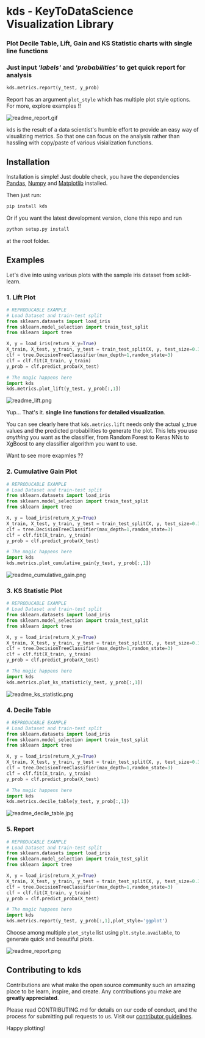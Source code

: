 # kds - KeyToDataScience Visualization Library


### Plot Decile Table, Lift, Gain and KS Statistic charts with single line functions

### Just input _'labels'_ and _'probabilities'_ to get quick report for analysis

```python
kds.metrics.report(y_test, y_prob)
```
Report has an argument ``plot_style`` which has multiple plot style options. For more, explore examples !!

![readme_report.gif](attachment:readme_report.gif)

kds is the result of a data scientist's humble effort to provide an easy way of visualizing metrics. So that one can focus on the analysis rather than hassling with copy/paste of various visialization functions.

## Installation

Installation is simple! Just double check, you have the dependencies [Pandas](https://pypi.org/project/pandas/), [Numpy](https://pypi.org/project/numpy/)  and [Matplotlib](http://matplotlib.org/) installed.

Then just run:
```bash
pip install kds
```

Or if you want the latest development version, clone this repo and run
```bash
python setup.py install
```
at the root folder.

## Examples

Let's dive into using various plots with the sample iris dataset from scikit-learn.

### 1. Lift Plot

```python
# REPRODUCABLE EXAMPLE
# Load Dataset and train-test split
from sklearn.datasets import load_iris
from sklearn.model_selection import train_test_split
from sklearn import tree

X, y = load_iris(return_X_y=True)
X_train, X_test, y_train, y_test = train_test_split(X, y, test_size=0.33,random_state=3)
clf = tree.DecisionTreeClassifier(max_depth=1,random_state=3)
clf = clf.fit(X_train, y_train)
y_prob = clf.predict_proba(X_test)

# The magic happens here
import kds
kds.metrics.plot_lift(y_test, y_prob[:,1])
```
![readme_lift.png](attachment:readme_lift.png)

Yup... That's it. **single line functions for detailed visualization**.

You can see clearly here that `kds.metrics.lift` needs only the actual y_true values and the predicted probabilities to generate the plot. This lets you use *anything* you want as the classifier, from Random Forest to Keras NNs to XgBoost to any classifier algorithm you want to use.

Want to see more exapmles ??

### 2. Cumulative Gain Plot

```python
# REPRODUCABLE EXAMPLE
# Load Dataset and train-test split
from sklearn.datasets import load_iris
from sklearn.model_selection import train_test_split
from sklearn import tree

X, y = load_iris(return_X_y=True)
X_train, X_test, y_train, y_test = train_test_split(X, y, test_size=0.33,random_state=3)
clf = tree.DecisionTreeClassifier(max_depth=1,random_state=3)
clf = clf.fit(X_train, y_train)
y_prob = clf.predict_proba(X_test)

# The magic happens here
import kds
kds.metrics.plot_cumulative_gain(y_test, y_prob[:,1])
```
![readme_cumulative_gain.png](attachment:readme_cumulative_gain.png)

### 3. KS Statistic Plot

```python
# REPRODUCABLE EXAMPLE
# Load Dataset and train-test split
from sklearn.datasets import load_iris
from sklearn.model_selection import train_test_split
from sklearn import tree

X, y = load_iris(return_X_y=True)
X_train, X_test, y_train, y_test = train_test_split(X, y, test_size=0.33,random_state=3)
clf = tree.DecisionTreeClassifier(max_depth=1,random_state=3)
clf = clf.fit(X_train, y_train)
y_prob = clf.predict_proba(X_test)

# The magic happens here
import kds
kds.metrics.plot_ks_statistic(y_test, y_prob[:,1])
```
![readme_ks_statistic.png](attachment:readme_ks_statistic.png)

### 4. Decile Table

```python
# REPRODUCABLE EXAMPLE
# Load Dataset and train-test split
from sklearn.datasets import load_iris
from sklearn.model_selection import train_test_split
from sklearn import tree

X, y = load_iris(return_X_y=True)
X_train, X_test, y_train, y_test = train_test_split(X, y, test_size=0.33,random_state=3)
clf = tree.DecisionTreeClassifier(max_depth=1,random_state=3)
clf = clf.fit(X_train, y_train)
y_prob = clf.predict_proba(X_test)

# The magic happens here
import kds
kds.metrics.decile_table(y_test, y_prob[:,1])
```
![readme_decile_table.jpg](attachment:readme_decile_table.jpg)

### 5. Report

```python
# REPRODUCABLE EXAMPLE
# Load Dataset and train-test split
from sklearn.datasets import load_iris
from sklearn.model_selection import train_test_split
from sklearn import tree

X, y = load_iris(return_X_y=True)
X_train, X_test, y_train, y_test = train_test_split(X, y, test_size=0.33,random_state=3)
clf = tree.DecisionTreeClassifier(max_depth=1,random_state=3)
clf = clf.fit(X_train, y_train)
y_prob = clf.predict_proba(X_test)

# The magic happens here
import kds
kds.metrics.report(y_test, y_prob[:,1],plot_style='ggplot')
```
Choose among multiple ``plot_style`` list using ``plt.style.available``, to generate quick and beautiful plots.

![readme_report.png](attachment:readme_report.png)


## Contributing to kds

Contributions are what make the open source community such an amazing place to be learn, inspire, and create. Any contributions you make are **greatly appreciated**.

Please read CONTRIBUTING.md for details on our code of conduct, and the process for submitting pull requests to us.
Visit our [contributor guidelines](CONTRIBUTING.md).

Happy plotting!
